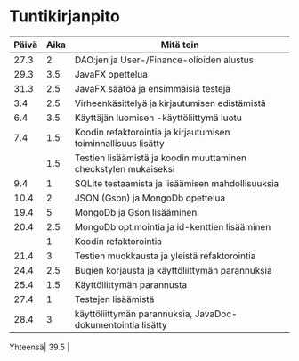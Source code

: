 
# Tuntikirjanpito

Päivä   |Aika| Mitä tein
--------|----|-----------
27.3    |  2 | DAO:jen ja User-/Finance-olioiden alustus
29.3    | 3.5| JavaFX opettelua
31.3    | 2.5| JavaFX säätöä ja ensimmäisiä testejä
3.4     | 2.5| Virheenkäsittelyä ja kirjautumisen edistämistä
6.4     | 3.5| Käyttäjän luomisen -käyttöliittymä luotu
7.4     | 1.5| Koodin refaktorointia ja kirjautumisen toiminnallisuus lisätty
||        1.5| Testien lisäämistä ja koodin muuttaminen checkstylen mukaiseksi
9.4     | 1  | SQLite testaamista ja lisäämisen mahdollisuuksia
10.4    | 2  | JSON (Gson) ja MongoDb opettelua 
19.4    | 5  | MongoDb ja Gson lisääminen
20.4    | 2.5| MongoDb optimointia ja id-kenttien lisääminen
||         1 | Koodin refaktorointia
21.4    | 3  | Testien muokkausta ja yleistä refaktorointia
24.4    | 2.5| Bugien korjausta ja käyttöliittymän parannuksia
25.4    | 1.5| Käyttöliittymän parannusta
27.4    | 1  | Testejen lisäämistä
28.4    | 3  | käyttöliittymän parannuksia, JavaDoc-dokumentointia lisätty

Yhteensä| 39.5 | 



